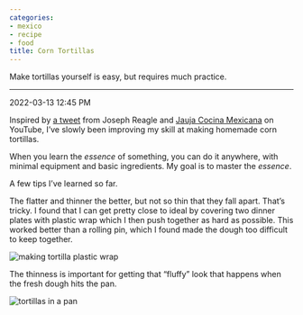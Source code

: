 ```yaml
---
categories:
- mexico
- recipe
- food
title: Corn Tortillas
---
```


Make tortillas yourself is easy, but requires much practice.

***

2022-03-13 12:45 PM

Inspired by [a tweet](https://twitter.com/jmreagle/status/1499747993611907076) from Joseph Reagle and [Jauja Cocina Mexicana](https://www.youtube.com/watch?v=HzKuWBDDLPg&t=209s) on YouTube, I’ve slowly been improving my skill at making homemade corn tortillas.

When you learn the *essence* of something, you can do it anywhere, with minimal equipment and basic ingredients. My goal is to master the *essence*.

A few tips I’ve learned so far.

The flatter and thinner the better, but not so thin that they fall apart. That’s tricky. I found that I can get pretty close to ideal by covering two dinner plates with plastic wrap which I then push together as hard as possible. This worked better than a rolling pin, which I found made the dough too difficult to keep together.

![making tortilla plastic wrap](https://1drv.ms/i/s!AlGk_5JLCMaLpdx-id4oDDMOYHWB1A?embed=1&width=660)

The thinness is important for getting that “fluffy” look that happens when the fresh dough hits the pan.

![tortillas in a pan](https://1drv.ms/i/s!AlGk_5JLCMaLpdx_TdAFTd6pHB0aYA?embed=1&width=660)
